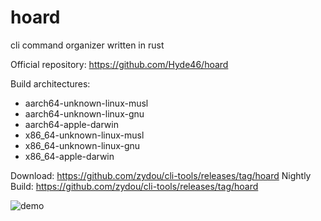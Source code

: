 # hoard

cli command organizer written in rust

Official repository: https://github.com/Hyde46/hoard

Build architectures:

- aarch64-unknown-linux-musl
- aarch64-unknown-linux-gnu
- aarch64-apple-darwin
- x86_64-unknown-linux-musl
- x86_64-unknown-linux-gnu
- x86_64-apple-darwin

Download: https://github.com/zydou/cli-tools/releases/tag/hoard
Nightly Build: https://github.com/zydou/cli-tools/releases/tag/hoard

![demo](https://raw.githubusercontent.com/Hyde46/hoard/f8382169a7faabfbdb2a60a075828b296010205e/hoard_example.gif)
